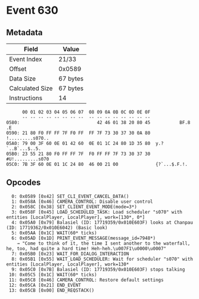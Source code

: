 # Event 630

## Metadata

| Field           | Value    |
|-----------------|----------|
| Event Index     | 21/33    |
| Offset          | 0x0589   |
| Data Size       | 67 bytes |
| Calculated Size | 67 bytes |
| Instructions    | 14       |

```
      00 01 02 03 04 05 06 07  08 09 0A 0B 0C 0D 0E 0F
      -- -- -- -- -- -- -- --  -- -- -- -- -- -- -- --
0580:                             42 46 01 38 20 80 45           BF.8 .E
0590: 21 80 F0 FF FF 7F F0 FF  FF 7F 73 30 37 30 0A 80  !.........s070..
05A0: 79 00 3F 60 0E 01 42 60  0E 01 1C 24 80 1D 35 80  y.?`..B`...$..5.
05B0: 23 55 21 80 F0 FF FF 7F  F0 FF FF 7F 73 30 37 30  #U!.........s070
05C0: 7B 3F 60 0E 01 1C 24 80  46 00 21 00              {?`...$.F.!.    
```

## Opcodes

```
  0: 0x0589 [0x42] SET_CLI_EVENT_CANCEL_DATA()
  1: 0x058A [0x46] CAMERA_CONTROL: Disable user control
  2: 0x058C [0x38] SET_CLIENT_EVENT_MODE(mode=3*)
  3: 0x058F [0x45] LOAD_SCHEDULED_TASK: Load scheduler "s070" with entities [LocalPlayer, LocalPlayer], work=[130*, 0*]
  4: 0x05A0 [0x79] Balasiel (ID: 17719359/0x010E603F) looks at Chanpau (ID: 17719362/0x010E6042) (Basic look)
  5: 0x05AA [0x1C] WAIT(60* ticks)
  6: 0x05AD [0x1D] PRINT_EVENT_MESSAGE(message_id=7948*)
    → "Come to think of it, the time I sent another to the waterfall, he, too, had quite a hard time! Heh-heh.\u007F1\u0000\u0007"
  7: 0x05B0 [0x23] WAIT_FOR_DIALOG_INTERACTION
  8: 0x05B1 [0x55] WAIT_LOAD_SCHEDULER: Wait for scheduler "s070" with entities [LocalPlayer, LocalPlayer], work=130*
  9: 0x05C0 [0x7B] Balasiel (ID: 17719359/0x010E603F) stops talking
 10: 0x05C5 [0x1C] WAIT(60* ticks)
 11: 0x05C8 [0x46] CAMERA_CONTROL: Restore default settings
 12: 0x05CA [0x21] END_EVENT
 13: 0x05CB [0x00] END_REQSTACK()
```
